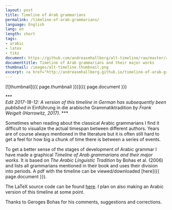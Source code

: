 ```yaml
---
layout: post
title: Timeline of Arab grammarians
permalink: /timeline-of-arab-grammarians/
language: English
lang: en
length: short
tags:
- arabic
- latex
- tikz
document: https://github.com/andreasmhallberg/alt-timeline/raw/master/alt-timeline.pdf
documenttitle: Timeline of Arab grammarians and their major works
thumbnail: /images/alt-timeline.thumbnail.png
excerpt: <a href="http://andreasmhallberg.github.io/timeline-of-arab-grammarians/"><img width="30%" src="/images/alt-timeline.thumbnail.png" alt="Thumbnail"></a>
---
```


[![thumbnail]({{ page.thumbnail }})]({{ page.document }})

\*\*\*  
*Edit 2017-18-12: A version of this timeline in German has subsequently been published in* Einführung in die arabische Grammatiktradition *by Frank Weigelt (Harrowitz, 2017).*
\*\*\*  


Sometimes when reading about the classical Arabic grammarians I find it difficult to visualize the actual timespan between different authors. Years are of course always mentioned in the literature but it is often still hard to get a feel for how big a chunk of time there is between a series of events.

To get a better sense of the stages of development of Arabic grammar I have made a graphical *Timeline of Arab grammarians and their major works*. It is based on *The Arabic Linguistic Tradition* by Bohas et al. (2006) and lists all grammarians mentioned in their book and uses their division into periods. A pdf with the timeline can be viewed/downloaded [here]({{ page.document }}).

The LaTeX source code can be found [here](https://github.com/andreasmhallberg/alt-timeline/blob/master/alt-timeline.tex). I plan on also making an Arabic version of this timeline at some point.

Thanks to Geroges Bohas for his comments, suggestions and corrections.
